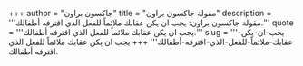 +++
author = "جاكسون براون"
title = "مقولة جاكسون براون"
description = '''مقولة جاكسون براون: يجب ان يكن عقابك ملائماً للفعل الذي اقترفه أطفالك.'''
quote = '''يجب ان يكن عقابك ملائماً للفعل الذي اقترفه أطفالك.'''
slug = '''يجب-ان-يكن-عقابك-ملائماً-للفعل-الذي-اقترفه-أطفالك'''
+++
يجب ان يكن عقابك ملائماً للفعل الذي اقترفه أطفالك.
